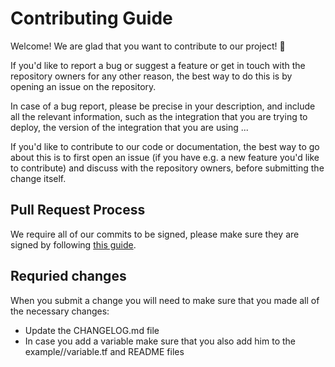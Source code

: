 # Contributing Guide

Welcome! We are glad that you want to contribute to our project! 💖

If you'd like to report a bug or suggest a feature or get in touch with the repository owners for any other reason, the best way to do this is by opening an issue on the repository.

In case of a bug report, please be precise in your description, and include all the relevant information, such as the integration that you are trying to deploy, the version of the integration that you are using ...

If you'd like to contribute to our code or documentation, the best way to go about this is to first open an issue (if you have e.g. a new feature you'd like to contribute) and discuss with the repository owners, before submitting the change itself.

## Pull Request Process

We require all of our commits to be signed, please make sure they are signed by following [this guide](https://docs.github.com/en/authentication/managing-commit-signature-verification/signing-commits).

## Requried changes
When you submit a change you will need to make sure that you made all of the necessary changes:
- Update the CHANGELOG.md file
- In case you add a variable make sure that you also add him to the example/<module name>/variable.tf and README files
